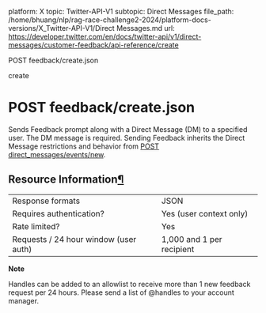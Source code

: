 platform: X
topic: Twitter-API-V1
subtopic: Direct Messages
file_path: /home/bhuang/nlp/rag-race-challenge2-2024/platform-docs-versions/X_Twitter-API-V1/Direct Messages.md
url: https://developer.twitter.com/en/docs/twitter-api/v1/direct-messages/customer-feedback/api-reference/create

POST feedback/create.json

create

# POST feedback/create.json

Sends Feedback prompt along with a Direct Message (DM) to a specified user. The DM message is required. Sending Feedback inherits the Direct Message restrictions and behavior from [POST direct\_messages/events/new](https://developer.twitter.com/en/docs/direct-messages/sending-and-receiving/api-reference/new-event).

## Resource Information[¶](#resource-information "Permalink to this headline")

|     |     |
| --- | --- |
| Response formats | JSON |
| Requires authentication? | Yes (user context only) |
| Rate limited? | Yes |
| Requests / 24 hour window (user auth) | 1,000 and 1 per recipient |

**Note**

Handles can be added to an allowlist to receive more than 1 new feedback request per 24 hours. Please send a list of @handles to your account manager.